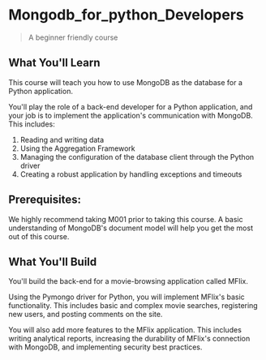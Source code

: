 # Mongodb_for_python_Developers

> A beginner friendly course
 
## What You'll Learn
This course will teach you how to use MongoDB as the database for a Python application.

You'll play the role of a back-end developer for a Python application, and your job is to implement the application's communication with MongoDB. This includes:

1. Reading and writing data
2. Using the Aggregation Framework
3. Managing the configuration of the database client through the Python driver
4. Creating a robust application by handling exceptions and timeouts

## Prerequisites:

We highly recommend taking M001 prior to taking this course. A basic understanding of MongoDB's document model will help you get the most out of this course.

## What You'll Build
You'll build the back-end for a movie-browsing application called MFlix.

Using the Pymongo driver for Python, you will implement MFlix's basic functionality. This includes basic and complex movie searches, registering new users, and posting comments on the site.

You will also add more features to the MFlix application. This includes writing analytical reports, increasing the durability of MFlix's connection with MongoDB, and implementing security best practices.
